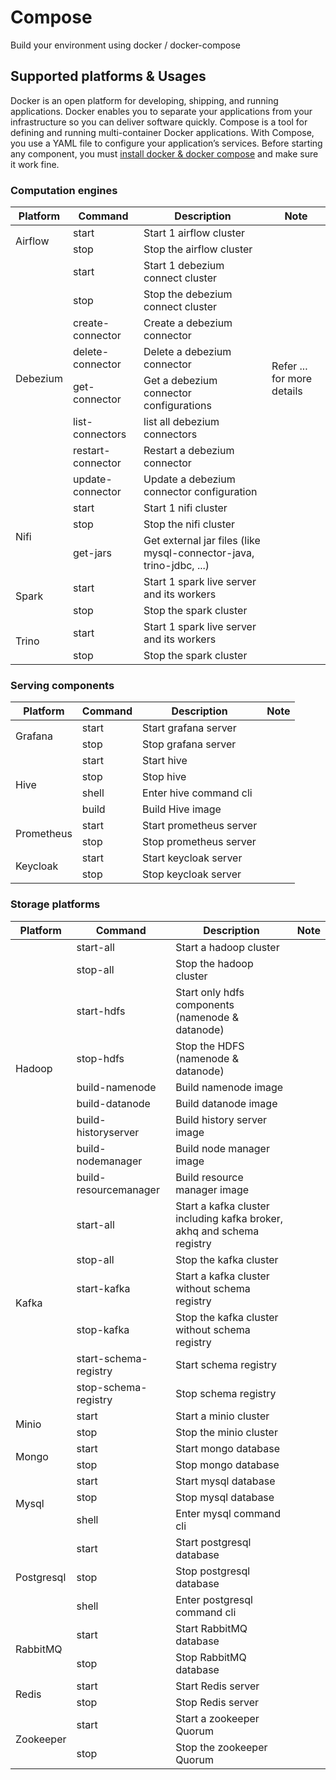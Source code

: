 # Compose
Build your environment using docker / docker-compose
## Supported platforms & Usages
Docker is an open platform for developing, shipping, and running applications. Docker enables you to separate your applications from your infrastructure so you can deliver software quickly. Compose is a tool for defining and running multi-container Docker applications. With Compose, you use a YAML file to configure your application’s services.
Before starting any component, you must [install docker & docker compose](../bookshelf/README.md#setup) and make sure it work fine.
### Computation engines
<table>
    <thead>
        <tr>
            <th>Platform</th>
            <th>Command</th>
            <th>Description</th>
            <th>Note</th>
        </tr>
    </thead>
    <tbody>
        <!-- Airflow -->
        <tr>
            <td rowspan=2>Airflow</td>
            <td>start</td>
            <td>Start 1 airflow cluster</td>
        </tr>
        <tr>
            <td>stop</td>
            <td>Stop the airflow cluster</td>
        </tr>
        <!-- Debezium -->
        <tr>
            <td rowspan=8>Debezium</td>
            <td>start</td>
            <td>Start 1 debezium connect cluster</td>
            <td rowspan=8>Refer ... for more details</td>
        </tr>
        <tr>
            <td>stop</td>
            <td>Stop the debezium connect cluster</td>
        </tr>
        <tr>
            <td>create-connector</td>
            <td>Create a debezium connector</td>
        </tr>
        <tr>
            <td>delete-connector</td>
            <td>Delete a debezium connector</td>
        </tr>
        <tr>
            <td>get-connector</td>
            <td>Get a debezium connector configurations</td>
        </tr>
        <tr>
            <td>list-connectors</td>
            <td>list all debezium connectors</td>
        </tr>
        <tr>
            <td>restart-connector</td>
            <td>Restart a debezium connector</td>
        </tr>
        <tr>
            <td>update-connector</td>
            <td>Update a debezium connector configuration</td>
        </tr>
        <!-- Nifi -->
        <tr>
            <td rowspan=3>Nifi</td>
            <td>start</td>
            <td>Start 1 nifi cluster</td>
            <td rowspan=3></td>
        </tr>
        <tr>
            <td>stop</td>
            <td>Stop the nifi cluster</td>
        </tr>
        <tr>
            <td>get-jars</td>
            <td>Get external jar files (like mysql-connector-java, trino-jdbc, ...)</td>
        </tr>
        <!-- Spark -->
        <tr>
            <td rowspan=2>Spark</td>
            <td>start</td>
            <td>Start 1 spark live server and its workers</td>
            <td rowspan=2></td>
        </tr>
        <tr>
            <td>stop</td>
            <td>Stop the spark cluster</td>
        </tr>
        <!-- Trino -->
        <tr>
            <td rowspan=2>Trino</td>
            <td>start</td>
            <td>Start 1 spark live server and its workers</td>
            <td rowspan=2></td>
        </tr>
        <tr>
            <td>stop</td>
            <td>Stop the spark cluster</td>
        </tr>
    </tbody>
</table>

### Serving components
<table>
    <thead>
        <tr>
            <th>Platform</th>
            <th>Command</th>
            <th>Description</th>
            <th>Note</th>
        </tr>
    </thead>
    <tbody>
        <!-- Grafana -->
        <tr>
            <td rowspan=2>Grafana</td>
            <td>start</td>
            <td>Start grafana server</td>
            <td rowspan=2></td>
        </tr>
        <tr>
            <td>stop</td>
            <td>Stop grafana server</td>
        </tr>
        <!-- Hive -->
        <tr>
            <td rowspan=4>Hive</td>
            <td>start</td>
            <td>Start hive</td>
            <td rowspan=4></td>
        </tr>
        <tr>
            <td>stop</td>
            <td>Stop hive</td>
        </tr>
        <tr>
            <td>shell</td>
            <td>Enter hive command cli</td>
        </tr>
        <tr>
            <td>build</td>
            <td>Build Hive image</td>
        </tr>
        <!-- Prometheus -->
        <tr>
            <td rowspan=2>Prometheus</td>
            <td>start</td>
            <td>Start prometheus server</td>
            <td rowspan=2></td>
        </tr>
        <tr>
            <td>stop</td>
            <td>Stop prometheus server</td>
        </tr>
        <!-- Keycloak -->
        <tr>
            <td rowspan=2>Keycloak</td>
            <td>start</td>
            <td>Start keycloak server</td>
            <td rowspan=2></td>
        </tr>
        <tr>
            <td>stop</td>
            <td>Stop keycloak server</td>
        </tr>
    </tbody>
</table>

### Storage platforms
<table>
    <thead>
        <tr>
            <th>Platform</th>
            <th>Command</th>
            <th>Description</th>
            <th>Note</th>
        </tr>
    </thead>
    <tbody>
        <!-- Hadoop -->
        <tr>
            <td rowspan=9>Hadoop</td>
            <td>start-all</td>
            <td>Start a hadoop cluster</td>
            <td rowspan=9></td>
        </tr>
        <tr>
            <td>stop-all</td>
            <td>Stop the hadoop cluster</td>
        </tr>
        <tr>
            <td>start-hdfs</td>
            <td>Start only hdfs components (namenode & datanode)</td>
        </tr>
        <tr>
            <td>stop-hdfs</td>
            <td>Stop the HDFS (namenode & datanode)</td>
        </tr>
        <tr>
            <td>build-namenode</td>
            <td>Build namenode image</td>
        </tr>
        <tr>
            <td>build-datanode</td>
            <td>Build datanode image</td>
        </tr>
        <tr>
            <td>build-historyserver</td>
            <td>Build history server image</td>
        </tr>
        <tr>
            <td>build-nodemanager</td>
            <td>Build node manager image</td>
        </tr>
        <tr>
            <td>build-resourcemanager</td>
            <td>Build resource manager image</td>
        </tr>
        <!-- Kafka -->
        <tr>
            <td rowspan=6>Kafka</td>
            <td>start-all</td>
            <td>Start a kafka cluster including kafka broker, akhq and schema registry</td>
            <td rowspan=9></td>
        </tr>
        <tr>
            <td>stop-all</td>
            <td>Stop the kafka cluster</td>
        </tr>
        <tr>
            <td>start-kafka</td>
            <td>Start a kafka cluster without schema registry</td>
        </tr>
        <tr>
            <td>stop-kafka</td>
            <td>Stop the kafka cluster without schema registry</td>
        </tr>
        <tr>
            <td>start-schema-registry</td>
            <td>Start schema registry</td>
        </tr>
        <tr>
            <td>stop-schema-registry</td>
            <td>Stop schema registry</td>
        </tr>
        <!-- Minio -->
        <tr>
            <td rowspan=2>Minio</td>
            <td>start</td>
            <td>Start a minio cluster</td>
        </tr>
        <tr>
            <td>stop</td>
            <td>Stop the minio cluster</td>
        </tr>
        <!-- Mongo -->
        <tr>
            <td rowspan=2>Mongo</td>
            <td>start</td>
            <td>Start mongo database</td>
        </tr>
        <tr>
            <td>stop</td>
            <td>Stop mongo database</td>
        </tr>
        <!-- Mysql -->
        <tr>
            <td rowspan=3>Mysql</td>
            <td>start</td>
            <td>Start mysql database</td>
        </tr>
        <tr>
            <td>stop</td>
            <td>Stop mysql database</td>
        </tr>
        <tr>
            <td>shell</td>
            <td>Enter mysql command cli</td>
        </tr>
        <!-- Postgresql -->
        <tr>
            <td rowspan=3>Postgresql</td>
            <td>start</td>
            <td>Start postgresql database</td>
        </tr>
        <tr>
            <td>stop</td>
            <td>Stop postgresql database</td>
        </tr>
        <tr>
            <td>shell</td>
            <td>Enter postgresql command cli</td>
        </tr>
        <!-- RabbitMQ -->
        <tr>
            <td rowspan=2>RabbitMQ</td>
            <td>start</td>
            <td>Start RabbitMQ database</td>
        </tr>
        <tr>
            <td>stop</td>
            <td>Stop RabbitMQ database</td>
        </tr>
        <!-- Redis -->
        <tr>
            <td rowspan=2>Redis</td>
            <td>start</td>
            <td>Start Redis server</td>
        </tr>
        <tr>
            <td>stop</td>
            <td>Stop Redis server</td>
        </tr>
        <!-- Zookeeper -->
        <tr>
            <td rowspan=2>Zookeeper</td>
            <td>start</td>
            <td>Start a zookeeper Quorum</td>
        </tr>
        <tr>
            <td>stop</td>
            <td>Stop the zookeeper Quorum</td>
        </tr>
    </tbody>
</table>
